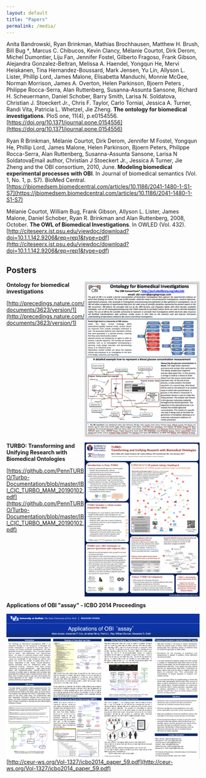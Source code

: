```yaml
---
layout: default
title: "Papers"
permalink: /media/
---
```


Anita Bandrowski, Ryan Brinkman, Mathias Brochhausen, Matthew H. Brush, Bill Bug †, Marcus C. Chibucos, Kevin Clancy, Mélanie Courtot, Dirk Derom, Michel Dumontier, Liju Fan, Jennifer Fostel, Gilberto Fragoso, Frank Gibson, Alejandra Gonzalez-Beltran, Melissa A. Haendel, Yongqun He, Mervi Heiskanen, Tina Hernandez-Boussard, Mark Jensen, Yu Lin, Allyson L. Lister, Phillip Lord, James Malone, Elisabetta Manduchi, Monnie McGee, Norman Morrison, James A. Overton, Helen Parkinson, Bjoern Peters , Philippe Rocca-Serra, Alan Ruttenberg, Susanna-Assunta Sansone, Richard H. Scheuermann, Daniel Schober, Barry Smith, Larisa N. Soldatova, Christian J. Stoeckert Jr., Chris F. Taylor, Carlo Torniai, Jessica A. Turner, Randi Vita, Patricia L. Whetzel, Jie Zheng. **The ontology for biomedical investigations**. PloS one, 11(4), p.e0154556. [https://doi.org/10.1371/journal.pone.0154556](https://doi.org/10.1371/journal.pone.0154556)

Ryan R Brinkman, Mélanie Courtot, Dirk Derom, Jennifer M Fostel, Yongqun He, Phillip Lord, James Malone, Helen Parkinson, Bjoern Peters, Philippe Rocca-Serra, Alan Ruttenberg, Susanna-Assunta Sansone, Larisa N SoldatovaEmail author, Christian J Stoeckert Jr., Jessica A Turner, Jie Zheng and the OBI consortium, 2010, June. **Modeling biomedical experimental processes with OBI**. In Journal of biomedical semantics (Vol. 1, No. 1, p. S7). BioMed Central.
[https://jbiomedsem.biomedcentral.com/articles/10.1186/2041-1480-1-S1-S7](https://jbiomedsem.biomedcentral.com/articles/10.1186/2041-1480-1-S1-S7)

Mélanie Courtot, William Bug, Frank Gibson, Allyson L. Lister, James
Malone, Daniel Schober, Ryan R. Brinkman and Alan Ruttenberg, 2008, October. **The OWL of Biomedical Investigations**. In OWLED (Vol. 432).
[http://citeseerx.ist.psu.edu/viewdoc/download?doi=10.1.1.142.9206&rep=rep1&type=pdf](http://citeseerx.ist.psu.edu/viewdoc/download?doi=10.1.1.142.9206&rep=rep1&type=pdf)


<!-- # Presentations -->

## Posters
<a href="/assets/images/posters/2009_poster.png" target="_blank"><img src="/assets/images/posters/2009_poster.png" width="300px" align="right"/></a>

**Ontology for biomedical investigations**

[http://precedings.nature.com/documents/3623/version/1](http://precedings.nature.com/documents/3623/version/1)

<br clear="right">

<a href="/assets/images/posters/turbo_poster.png" target="_blank"><img src="/assets/images/posters/turbo_poster.png" width="300px" align="right"/></a>

**TURBO: Transforming and Unifying Research with Biomedical Ontologies**

[https://github.com/PennTURBO/Turbo-Documentation/blob/master/IBI_CIC_TURBO_MAM_20190102.pdf](https://github.com/PennTURBO/Turbo-Documentation/blob/master/IBI_CIC_TURBO_MAM_20190102.pdf)

<br clear="right">

**Applications of OBI "assay" - ICBO 2014 Proceedings**

<a href="/assets/images/posters/applications_of_obi_assay.png" target="_blank"><img src="/assets/images/posters/applications_of_obi_assay.png" align="right"/></a>

[http://ceur-ws.org/Vol-1327/icbo2014_paper_59.pdf](http://ceur-ws.org/Vol-1327/icbo2014_paper_59.pdf)


